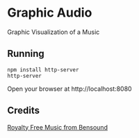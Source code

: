 # Graphic Audio

Graphic Visualization of a Music

## Running

    npm install http-server
    http-server

Open your browser at http://localhost:8080

## Credits

[Royalty Free Music from Bensound](http://www.bensound.com)
